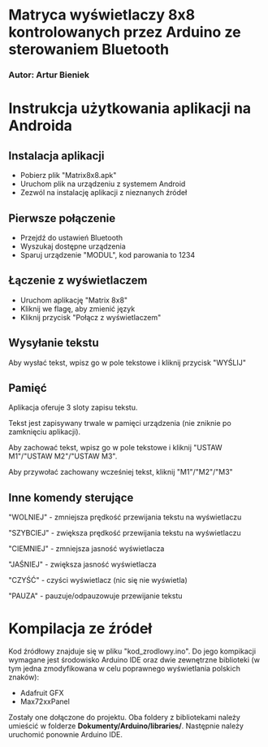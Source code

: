 # Matryca wyświetlaczy 8x8 kontrolowanych przez Arduino ze sterowaniem Bluetooth

### Autor: Artur Bieniek

# Instrukcja użytkowania aplikacji na Androida

## Instalacja aplikacji
 - Pobierz plik "Matrix8x8.apk"
 - Uruchom plik na urządzeniu z systemem Android
 - Zezwól na instalację aplikacji z nieznanych źródeł

## Pierwsze połączenie
- Przejdź do ustawień Bluetooth
- Wyszukaj dostępne urządzenia
- Sparuj urządzenie "MODUL", kod parowania to 1234
 
## Łączenie z wyświetlaczem
 - Uruchom aplikację "Matrix 8x8"
 - Kliknij we flagę, aby zmienić język
 - Kliknij przycisk "Połącz z wyświetlaczem"

## Wysyłanie tekstu
Aby wysłać tekst, wpisz go w pole tekstowe i kliknij przycisk "WYŚLIJ"

## Pamięć
Aplikacja oferuje 3 sloty zapisu tekstu.

Tekst jest zapisywany trwale w pamięci urządzenia (nie zniknie po zamknięciu aplikacji).

Aby zachować tekst, wpisz go w pole tekstowe i kliknij "USTAW M1"/"USTAW M2"/"USTAW M3".

Aby przywołać zachowany wcześniej tekst, kliknij "M1"/"M2"/"M3"

## Inne komendy sterujące
"WOLNIEJ" - zmniejsza prędkość przewijania tekstu na wyświetlaczu

"SZYBCIEJ" - zwiększa prędkość przewijania tekstu na wyświetlaczu

"CIEMNIEJ" - zmniejsza jasność wyświetlacza

"JAŚNIEJ" - zwiększa jasność wyświetlacza

"CZYŚĆ" - czyści wyświetlacz (nic się nie wyświetla)

"PAUZA" - pauzuje/odpauzowuje przewijanie tekstu

# Kompilacja ze źródeł
Kod źródłowy znajduje się w pliku "kod_zrodlowy.ino".
Do jego kompikacji wymagane jest środowisko Arduino IDE oraz dwie zewnętrzne biblioteki (w tym jedna zmodyfikowana w celu poprawnego wyświetlania polskich znaków):
 - Adafruit GFX
 - Max72xxPanel

Zostały one dołączone do projektu. Oba foldery z bibliotekami należy umieścić w folderze **Dokumenty/Arduino/libraries/**.
Następnie należy uruchomić ponownie Arduino IDE.

